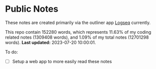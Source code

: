 # Public Notes

These notes are created primarily via the outliner app [Logseq](https://github.com/logseq/logseq) currently.

This repo contain 152280 words, which represents 11.63% of my coding related notes (1309408 words), and 1.09% of my total notes (12701298 words). **Last updated:** 2023-07-20 10:00:01. 

To do:

- [ ] Setup a web app to more easily read these notes
